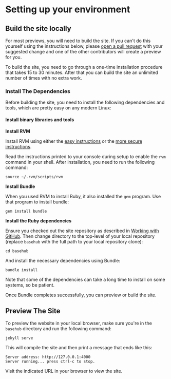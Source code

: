 # Setting up your environment

## Build the site locally

For most previews, you will need to build the
site. If you can't do this yourself using the instructions below, please
[open a pull request](https://github.com/basefoss/basehub/compare)
with your suggested change and one of the other contributors will create a preview
for you.

To build the site, you need to go through a one-time installation
procedure that takes 15 to 30 minutes.  After that you can build the
site an unlimited number of times with no extra work.

### Install The Dependencies

Before building the site, you need to install the following
dependencies and tools, which are pretty easy on any modern Linux:

#### Install binary libraries and tools

**Install RVM**

Install RVM using either the [easy instructions](https://rvm.io/) or the
[more secure instructions](https://rvm.io/rvm/security).

Read the instructions printed to your console during setup to enable the
`rvm` command in your shell.  After installation, you need to run the
following command:

    source ~/.rvm/scripts/rvm

**Install Bundle**

When you used RVM to install Ruby, it also installed the `gem` program.
Use that program to install bundle:

    gem install bundle

**Install the Ruby dependencies**

Ensure you checked out the site repository as described in [Working with
GitHub](https://github.com/basefoss/basehub/blob/main/contributors/working-with-github.md).
Then change directory to the top-level of your local repository (replace
`basehub` with the full path to your local repository clone):

    cd basehub

And install the necessary dependencies using Bundle:

    bundle install

Note that some of the dependencies can take a
long time to install on some systems, so be patient.

Once Bundle completes successfully, you can preview or build the site.

## Preview The Site

To preview the website in your local browser, make sure you're in the
`basehub` directory and run the following command:

    jekyll serve

This will compile the site and then print a
message that ends like this:

    Server address: http://127.0.0.1:4000
    Server running... press ctrl-c to stop.

Visit the indicated URL in your browser to view the site.

